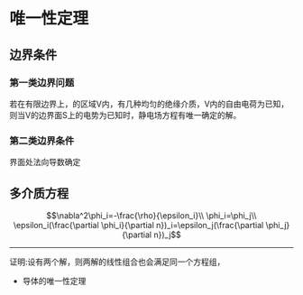 # 唯一性定理
## 边界条件
### 第一类边界问题
若在有限边界上，的区域V内，有几种均匀的绝缘介质，V内的自由电荷为已知，则当V的边界面S上的电势为已知时，静电场方程有唯一确定的解。
### 第二类边界条件
界面处法向导数确定
## 多介质方程
$$\nabla^2\phi_i=-\frac{\rho}{\epsilon_i}\\
\phi_i=\phi_j\\
\epsilon_i(\frac{\partial \phi_i}{\partial n})_i=\epsilon_j(\frac{\partial \phi_j}{\partial n})_j$$
____________________
证明:设有两个解，则两解的线性组合也会满足同一个方程组，
* 导体的唯一性定理
